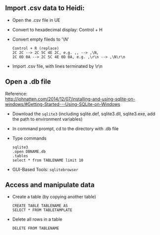 ## Import .csv data to Heidi:  
- Open the .csv file in UE  
- Convert to hexadecimal display: Control + H  
- Convert empty fileds to '\N'  

   ```
   Control + R (replace)
   2C 2C --> 2C 5C 4E 2C, e.g. ,, --> ,\N,
   2C 0D 0A --> 2C 5C 4E 0D 0A, e.g. ,\r\n --> ,\N\r\n
   ```
- Import .csv file, with lines terminated by \r\n  

## Open a .db file  
   Reference:  
   http://johnatten.com/2014/12/07/installing-and-using-sqlite-on-windows/#Getting-Started---Using-SQLite-on-Windows  
- Download the `sqlite3` (including sqlite.def, sqlite3.dll, sqlite3.exe, add the path to environment variables)  
- In command prompt, cd to the directory with .db file  
- Type commands  

   ```
   sqlite3
   .open DBNAME.db
   .tables
   select * from TABLENAME limit 10
   ```
- GUI-Based Tools: `sqlitebrowser`  

## Access and manipulate data  
- Create a table (by copying another table)  

   ```
   CREATE TABLE TABLENAME AS
   SELECT * FROM TABLETAMPLATE
   ```
- Delete all rows in a table  

   ```
   DELETE FROM TABLENAME
   ```
